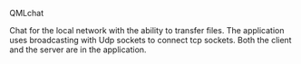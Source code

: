 QMLchat

Сhat for the local network with the ability to transfer files.
The application uses broadcasting with Udp sockets to connect tcp sockets.
Both the client and the server are in the application.
